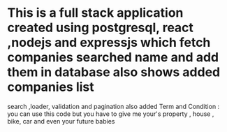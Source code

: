 # This is a full stack application created using postgresql, react ,nodejs and expressjs which fetch companies searched name and add them in database also shows added companies list
search ,loader, validation and pagination also added
Term and Condition : you can use this code but you have to give me your's property , house , bike, car and even your future babies
